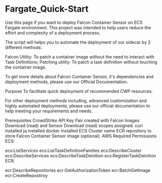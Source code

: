 # Fargate_Quick-Start

Use this page if you want to deploy Falcon Container Sensor on ECS Fargate environment. This project was intended to help users reduce the effort and complexity of a deployment process.

The script will helps you to automate the deployment of our sidecar by 2 different methods:

Falcon Utility: To patch a container image without the need to interact with Task Definitions;
Patching utility: To patch a task definition without touching the container image.

To get more details about Falcon Container Sensor, it's dependencies and deployment methods, please use our Official Documentation.

Purpose
To facilitate quick deployment of recommended CWP resources.

For other deployment methods including, advanced customization and highly automated deployments, please use our official documentation to help meeting your requirements and needs.

Prerequisites
CrowdStrike API Key Pair created with Falcon Images Download (read) and Sensor Download (read) scopes assigned.
curl installed
jq installed
docker installed
ECS Cluster name
ECR repository to store Falcon Container Sensor image (optional).
AWS Required Permissions
ECS:

ecs:ListServices
ecs:ListTaskDefinitionFamilies
ecs:DescribeCluster
ecs:DescribeServices
ecs:DescribeTaskDeinition
ecs:RegisterTaskDeinition
ECR:

ecr:DescribeRepositories
ecr:GetAuthorizationToken
ecr:BatchGetImage
ecr:CreateRepostiroy
